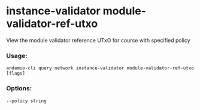 # instance-validator module-validator-ref-utxo
View the module validator reference UTxO for course with specified policy

### Usage:
```
andamio-cli query network instance-validator module-validator-ref-utxo [flags]

```

### Options:
```
--policy string
```

